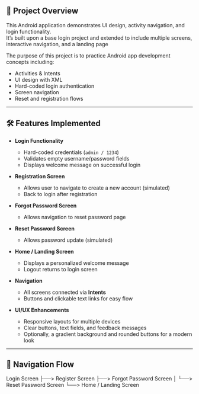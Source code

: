 ## 🎯 Project Overview
This Android application demonstrates UI design, activity navigation, and login functionality.  
It’s built upon a base login project and extended to include multiple screens, interactive navigation, and a landing page  

The purpose of this project is to practice Android app development concepts including:  
- Activities & Intents  
- UI design with XML  
- Hard-coded login authentication  
- Screen navigation  
- Reset and registration flows  

---

## 🛠 Features Implemented
- **Login Functionality**  
  - Hard-coded credentials (`admin / 1234`)  
  - Validates empty username/password fields  
  - Displays welcome message on successful login  

- **Registration Screen**  
  - Allows user to navigate to create a new account (simulated)  
  - Back to login after registration  

- **Forgot Password Screen**  
  - Allows navigation to reset password page  

- **Reset Password Screen**  
  - Allows password update (simulated)  

- **Home / Landing Screen**  
  - Displays a personalized welcome message  
  - Logout returns to login screen  

- **Navigation**  
  - All screens connected via **Intents**  
  - Buttons and clickable text links for easy flow  

- **UI/UX Enhancements**  
  - Responsive layouts for multiple devices  
  - Clear buttons, text fields, and feedback messages  
  - Optionally, a gradient background and rounded buttons for a modern look  

---

## 🧭 Navigation Flow

Login Screen
├──> Register Screen
├──> Forgot Password Screen
│ └──> Reset Password Screen
└──> Home / Landing Screen


